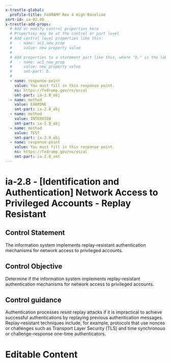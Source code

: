 ```yaml
---
x-trestle-global:
  profile-title: FedRAMP Rev 4 High Baseline
sort-id: ia-02.08
x-trestle-add-props:
  # Add or modify control properties here
  # Properties may be at the control or part level
  # Add control level properties like this:
  #   - name: ac1_new_prop
  #     value: new property value
  #
  # Add properties to a statement part like this, where "b." is the label of the target statement part
  #   - name: ac1_new_prop
  #     value: new property value
  #     smt-part: b.
  #
  - name: response-point
    value: You must fill in this response point.
    ns: https://fedramp.gov/ns/oscal
    smt-part: ia-2.8_obj
  - name: method
    value: EXAMINE
    smt-part: ia-2.8_obj
  - name: method
    value: INTERVIEW
    smt-part: ia-2.8_obj
  - name: method
    value: TEST
    smt-part: ia-2.8_obj
  - name: response-point
    value: You must fill in this response point.
    ns: https://fedramp.gov/ns/oscal
    smt-part: ia-2.8_smt
---
```


# ia-2.8 - \[Identification and Authentication\] Network Access to Privileged Accounts - Replay Resistant

## Control Statement

The information system implements replay-resistant authentication mechanisms for network access to privileged accounts.

## Control Objective

Determine if the information system implements replay-resistant authentication mechanisms for network access to privileged accounts.

## Control guidance

Authentication processes resist replay attacks if it is impractical to achieve successful authentications by replaying previous authentication messages. Replay-resistant techniques include, for example, protocols that use nonces or challenges such as Transport Layer Security (TLS) and time synchronous or challenge-response one-time authenticators.

# Editable Content

<!-- Make additions and edits below -->
<!-- The above represents the contents of the control as received by the profile, prior to additions. -->
<!-- If the profile makes additions to the control, they will appear below. -->
<!-- The above markdown may not be edited but you may edit the content below, and/or introduce new additions to be made by the profile. -->
<!-- If there is a yaml header at the top, parameter values may be edited. Use --set-parameters to incorporate the changes during assembly. -->
<!-- The content here will then replace what is in the profile for this control, after running profile-assemble. -->
<!-- The added parts in the profile for this control are below.  You may edit them and/or add new ones. -->
<!-- Each addition must have a heading either of the form ## Control my_addition_name -->
<!-- or ## Part a. (where the a. refers to one of the control statement labels.) -->
<!-- "## Control" parts are new parts added after the statement part. -->
<!-- "## Part" parts are new parts added into the top-level statement part with that label. -->
<!-- Subparts may be added with nested hash levels of the form ### My Subpart Name -->
<!-- underneath the parent ## Control or ## Part being added -->
<!-- See https://ibm.github.io/compliance-trestle/tutorials/ssp_profile_catalog_authoring/ssp_profile_catalog_authoring for guidance. -->
